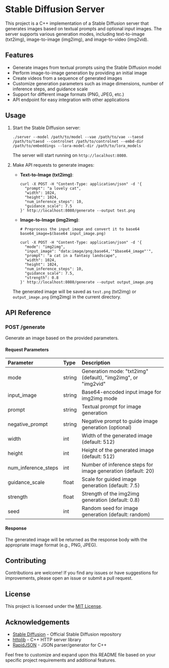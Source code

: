 # Stable Diffusion Server

This project is a C++ implementation of a Stable Diffusion server that generates images based on textual prompts and optional input images. The server supports various generation modes, including text-to-image (txt2img), image-to-image (img2img), and image-to-video (img2vid).

## Features

- Generate images from textual prompts using the Stable Diffusion model
- Perform image-to-image generation by providing an initial image
- Create videos from a sequence of generated images
- Customize generation parameters such as image dimensions, number of inference steps, and guidance scale
- Support for different image formats (PNG, JPEG, etc.)
- API endpoint for easy integration with other applications


## Usage

1. Start the Stable Diffusion server:
   ```
   ./server --model /path/to/model --vae /path/to/vae --taesd /path/to/taesd --controlnet /path/to/controlnet --embd-dir /path/to/embeddings --lora-model-dir /path/to/lora_models
   ```

   The server will start running on `http://localhost:8080`.

2. Make API requests to generate images:

   - **Text-to-Image (txt2img)**:
     ```
     curl -X POST -H "Content-Type: application/json" -d '{
       "prompt": "a lovely cat",
       "width": 1024,
       "height": 1024,
       "num_inference_steps": 10,
       "guidance_scale": 7.5
     }' http://localhost:8080/generate --output test.png
     ```

   - **Image-to-Image (img2img)**:
     ```
     # Preprocess the input image and convert it to base64
     base64_image=$(base64 input_image.png)

     curl -X POST -H "Content-Type: application/json" -d '{
       "mode": "img2img",
       "input_image": "data:image/png;base64,'"$base64_image"'",
       "prompt": "a cat in a fantasy landscape",
       "width": 1024,
       "height": 1024,
       "num_inference_steps": 10,
       "guidance_scale": 7.5,
       "strength": 0.8
     }' http://localhost:8080/generate --output output_image.png
     ```

   The generated image will be saved as `test.png` (txt2img) or `output_image.png` (img2img) in the current directory.

## API Reference

### POST /generate

Generate an image based on the provided parameters.

#### Request Parameters

| Parameter           | Type   | Description                                                    |
|:-------------------|:-------|:---------------------------------------------------------------|
| mode               | string | Generation mode: "txt2img" (default), "img2img", or "img2vid"  |
| input_image        | string | Base64-encoded input image for img2img mode                    |
| prompt             | string | Textual prompt for image generation                            |
| negative_prompt    | string | Negative prompt to guide image generation (optional)           |
| width              | int    | Width of the generated image (default: 512)                    |
| height             | int    | Height of the generated image (default: 512)                   |
| num_inference_steps| int    | Number of inference steps for image generation (default: 20)   |
| guidance_scale     | float  | Scale for guided image generation (default: 7.5)               |
| strength           | float  | Strength of the img2img generation (default: 0.8)              |
| seed               | int    | Random seed for image generation (default: random)             |

#### Response

The generated image will be returned as the response body with the appropriate image format (e.g., PNG, JPEG).

## Contributing

Contributions are welcome! If you find any issues or have suggestions for improvements, please open an issue or submit a pull request.

## License

This project is licensed under the [MIT License](LICENSE).

## Acknowledgements

- [Stable Diffusion](https://github.com/CompVis/stable-diffusion) - Official Stable Diffusion repository
- [httplib](https://github.com/yhirose/cpp-httplib) - C++ HTTP server library
- [RapidJSON](https://github.com/Tencent/rapidjson) - JSON parser/generator for C++

Feel free to customize and expand upon this README file based on your specific project requirements and additional features.
